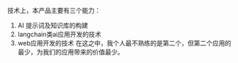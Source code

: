 技术上，本产品主要有三个能力：
1. AI 提示词及知识库的构建
2. langchain类ai应用开发的技术
3. web应用开发的技术
在这之中，我个人最不熟练的是第二个，但第二个应用的最少，为我们的应用带来的价值最少。
